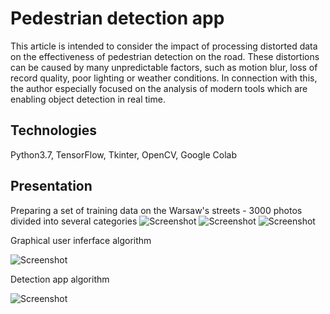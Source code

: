 # Pedestrian detection app

This article is intended to consider the impact of processing distorted data on the effectiveness of pedestrian detection on the road. These distortions can be caused by many unpredictable factors, such as motion blur, loss of record quality, poor lighting or weather conditions. In connection with this, the author especially focused on the analysis of modern tools which are enabling object detection in real time.

## Technologies
Python3.7, TensorFlow, Tkinter, OpenCV, Google Colab

## Presentation
Preparing a set of training data on the Warsaw's streets - 3000 photos divided into several categories
![Screenshot](media/image8.jpeg)
![Screenshot](media/image9.jpeg)
![Screenshot](media/image10.jpeg)

Graphical user inferface algorithm

![Screenshot](media/image15.png)

Detection app algorithm

![Screenshot](media/image18.jpg)
